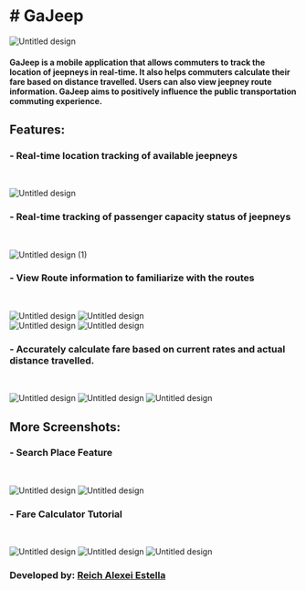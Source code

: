 <h1># GaJeep</h1>

![Untitled design](https://github.com/seventionee/GaJeep/assets/112713945/fa1ff591-00ba-40de-a624-76663f6a8e03)

<h4>GaJeep is a mobile application that allows commuters to track the location of jeepneys in real-time. It also helps commuters calculate their fare based on distance travelled. Users can also view jeepney route information. GaJeep aims to positively influence the public transportation commuting experience.</h4>

<h2>Features:</h2>
<h3>- Real-time location tracking of available jeepneys</h3><br>

![Untitled design](https://github.com/seventionee/GaJeep/assets/112713945/01473d45-2f56-42a3-a7a9-2ff24957438a)

<h3>- Real-time tracking of passenger capacity status of jeepneys</h3>  <br>

![Untitled design (1)](https://github.com/seventionee/GaJeep/assets/112713945/fa54ce16-d5fd-404e-b780-6483bc1ca70f)

<h3>- View Route information to familiarize with the routes</h3>  <br>

![Untitled design](https://github.com/seventionee/GaJeep/assets/112713945/6e14bc61-5374-4c66-848c-594372fbc082)
![Untitled design](https://github.com/seventionee/GaJeep/assets/112713945/3c730b34-f050-4987-b319-13a979d6d5b0)<br>
![Untitled design](https://github.com/seventionee/GaJeep/assets/112713945/4f1f988a-ba74-433c-b755-b13b426d1ff4)
![Untitled design](https://github.com/seventionee/GaJeep/assets/112713945/1b7483ea-aa60-4507-a09b-486103656e1f)<br>

<h3>- Accurately calculate fare based on current rates and actual distance travelled.</h3>  <br>

![Untitled design](https://github.com/seventionee/GaJeep/assets/112713945/66396204-7a17-4962-a81e-a664c920efe2)
![Untitled design](https://github.com/seventionee/GaJeep/assets/112713945/d442f555-8ec7-4268-a238-6500e408563d)
![Untitled design](https://github.com/seventionee/GaJeep/assets/112713945/732c132e-f4d0-46b6-bf2d-57a632a84ad9)<br>


<h2>More Screenshots:</h2>
<h3>- Search Place Feature </h3> <br>

![Untitled design](https://github.com/seventionee/GaJeep/assets/112713945/3a5a837e-de37-4039-9d46-522fa7ae003e)
![Untitled design](https://github.com/seventionee/GaJeep/assets/112713945/71e519c1-7cf5-4119-b25e-90931a3b1053)

<h3>- Fare Calculator Tutorial</h3>  <br>

![Untitled design](https://github.com/seventionee/GaJeep/assets/112713945/d5c97ab1-428f-4863-bcf6-a78c732e6f78)
![Untitled design](https://github.com/seventionee/GaJeep/assets/112713945/57c47675-5719-43d0-85b1-19015313eb5e)
![Untitled design](https://github.com/seventionee/GaJeep/assets/112713945/377a418f-7cda-413c-bb68-56fac2b7c68e)

<h3>Developed by: <a href="https://www.linkedin.com/in/reich-alexei-estella-1496871b2/">Reich Alexei Estella</a> </h3>
